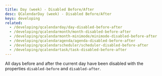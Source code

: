 ```yaml
---
title: Day (week) - Disabled Before/After
desc: QCalendarDay (week) - Disabled Before/After
keys: developing
related:
  - /developing/qcalendarday/day-disabled-before-after
  - /developing/qcalendarmonth/month-disabled-before-after
  - /developing/qcalendarmonth-minimode/minimode-disabled-before-after
  - /developing/qcalendaragenda/agenda-disabled-before-after
  - /developing/qcalendarscheduler/scheduler-disabled-before-after
  - /developing/qcalendartask/task-disabled-before-after
---
```

All days before and after the current day have been disabled with the properties `disabled-before` and `disabled-after`.

<example-viewer
  title="Disabled Before/After"
  file="WeekDisabledBeforeAfter"
  codepen-title="QCalendarDay"
/>
